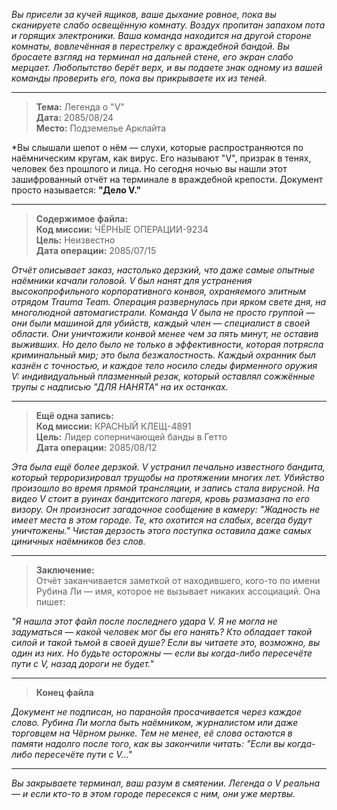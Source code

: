 _Вы присели за кучей ящиков, ваше дыхание ровное, пока вы сканируете слабо освещённую комнату. Воздух пропитан запахом пота и горящих электроники. Ваша команда находится на другой стороне комнаты, вовлечённая в перестрелку с враждебной бандой. Вы бросаете взгляд на терминал на дальней стене, его экран слабо мерцает. Любопытство берёт верх, и вы подаете знак одному из вашей команды проверить его, пока вы прикрываете их из теней._

---

> **Тема:** Легенда о "V"  
> **Дата:** 2085/08/24  
> **Место:** Подземелье Арклайта

\*Вы слышали шепот о нём — слухи, которые распространяются по наёмническим кругам, как вирус. Его называют "V", призрак в тенях, человек без прошлого и лица. Но сегодня ночью вы нашли этот зашифрованный отчёт на терминале в враждебной крепости. Документ просто называется: **"Дело V."**

---

> **Содержимое файла:**  
> **Код миссии:** ЧЁРНЫЕ ОПЕРАЦИИ-9234  
> **Цель:** Неизвестно  
> **Дата операции:** 2085/07/15

_Отчёт описывает заказ, настолько дерзкий, что даже самые опытные наёмники качали головой. V был нанят для устранения высокопрофильного корпоративного конвоя, охраняемого элитным отрядом Trauma Team. Операция развернулась при ярком свете дня, на многолюдной автомагистрали. Команда V была не просто группой — они были машиной для убийств, каждый член — специалист в своей области. Они уничтожили конвой менее чем за пять минут, не оставив выживших. Но дело было не только в эффективности, которая потрясла криминальный мир; это была безжалостность. Каждый охранник был казнён с точностью, и каждое тело носило следы фирменного оружия V: индивидуальный плазменный резак, который оставлял сожжённые трупы с надписью "ДЛЯ НАНЯТА" на их останках._

---

> **Ещё одна запись:**  
> **Код миссии:** КРАСНЫЙ КЛЕЩ-4891  
> **Цель:** Лидер соперничающей банды в Гетто  
> **Дата операции:** 2085/08/12

_Эта была ещё более дерзкой. V устранил печально известного бандита, который терроризировал трущобы на протяжении многих лет. Убийство произошло во время прямой трансляции, и запись стала вирусной. На видео V стоит в руинах бандитского лагеря, кровь размазана по его визору. Он произносит загадочное сообщение в камеру: "Жадность не имеет места в этом городе. Те, кто охотится на слабых, всегда будут уничтожены." Чистая дерзость этого поступка оставила даже самых циничных наёмников без слов._

---

> **Заключение:**  
> Отчёт заканчивается заметкой от находившего, кого-то по имени Рубина Ли — имя, которое не вызывает никаких ассоциаций. Она пишет:

_"Я нашла этот файл после последнего удара V. Я не могла не задуматься — какой человек мог бы его нанять? Кто обладает такой силой и такой тьмой в своей душе? Если вы читаете это, возможно, вы один из них. Но будьте осторожны — если вы когда-либо пересечёте пути с V, назад дороги не будет."_

---

> **Конец файла**

_Документ не подписан, но паранойя просачивается через каждое слово. Рубина Ли могла быть наёмником, журналистом или даже торговцем на Чёрном рынке. Тем не менее, её слова остаются в памяти надолго после того, как вы закончили читать: "Если вы когда-либо пересечёте пути с V..."_

---

_Вы закрываете терминал, ваш разум в смятении. Легенда о V реальна — и если кто-то в этом городе пересекся с ним, они уже мертвы._
